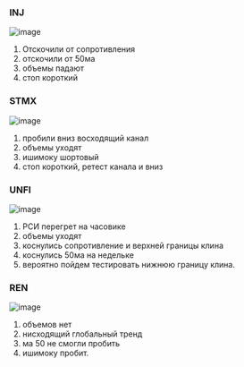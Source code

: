 ### INJ

![image](https://github.com/Kirill-Gryzhin/veda/assets/137723281/1f490ce6-4b41-4b5b-876f-350938d6a377)

1. Отскочили от сопротивления
2. отскочили от 50ма
3. объемы падают
4. стоп короткий

### STMX
![image](https://github.com/Kirill-Gryzhin/veda/assets/137723281/f82a7a2b-c0d3-40ee-b491-eb95545dbabd)

1. пробили вниз восходящий канал
2. объемы уходят
3. ишимоку шортовый
4. стоп короткий, ретест канала и вниз

### UNFI

![image](https://github.com/Kirill-Gryzhin/veda/assets/137723281/d0ed80df-e968-4086-be47-585d18b3a777)

1. РСИ перегрет на часовике
2. объемы уходят
3. коснулись сопротивление и верхней границы клина
4. коснулись 50ма на недельке
5. вероятно пойдем тестировать нижнюю границу клина.
### REN

![image](https://github.com/Kirill-Gryzhin/veda/assets/137723281/7c9e4483-0164-4bdb-9798-909492a82c86)

1. объемов нет
2. нисходящий глобальный тренд
3. ма 50 не смогли пробить
4. ишимоку пробит.
